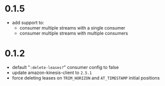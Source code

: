 # 0.1.5

* add support to:
  - consumer multiple streams with a single consumer
  - consumer multiple streams with multiple consumers

# 0.1.2

* default "`:delete-leases?`" consumer config to false
* update amazon-kinesis-client to `2.5.1`
* force deleting leases on `TRIM_HORIZON` and `AT_TIMESTAMP` initial positions
